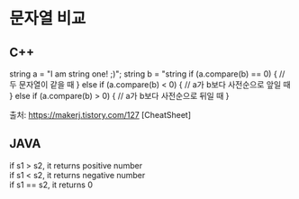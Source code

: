 # 문자열 비교
## C++
string a = "I am string one! ;)"; 
string b = "string if (a.compare(b) == 0) 
{ // 두 문자열이 같을 때 
} else if (a.compare(b) < 0) { 
// a가 b보다 사전순으로 앞일 때 
} else if (a.compare(b) > 0) { 
// a가 b보다 사전순으로 뒤일 때 
}

출처: https://makerj.tistory.com/127 [CheatSheet]

## JAVA
if s1 > s2, it returns positive number  
if s1 < s2, it returns negative number  
if s1 == s2, it returns 0  
